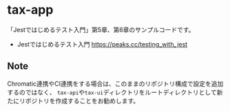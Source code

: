 # tax-app

「Jestではじめるテスト入門」第5章、第6章のサンプルコードです。

* Jestではじめるテスト入門 https://peaks.cc/testing_with_jest

## Note

Chromatic連携やCI連携をする場合は、このままのリポジトリ構成で設定を追加するのではなく、
`tax-api`や`tax-ui`ディレクトリをルートディレクトリとして新たにリポジトリを作成することをお勧めします。
